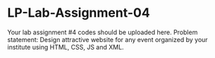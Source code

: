 # LP-Lab-Assignment-04
Your lab assignment #4 codes should be uploaded here.  Problem statement: Design attractive website for any event organized by your institute using HTML, CSS, JS and XML.
